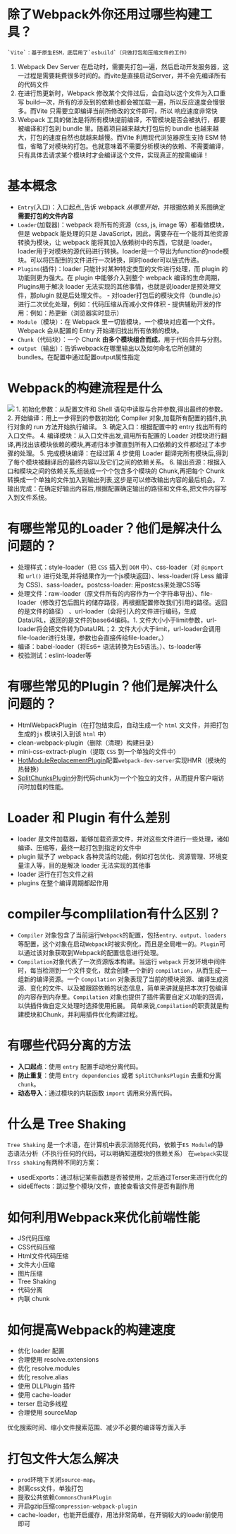 # 除了Webpack外你还用过哪些构建工具？   
	`Vite`：基于原生ESM，底层用了`esbuild`（只做打包和压缩文件的工作）

1.  Webpack Dev Server 在启动时，需要先打包—遍，然后启动开发服务器，这一过程是需要耗费很多时间的。而vite是直接启动Server，并不会先编译所有的代码文件
2.  在进行热更新时，Webpack 修改某个文件过后，会自动以这个文件为入口重写 build—次，所有的涉及到的依赖也都会被加载一遍，所以反应速度会慢很多。而Vite 只需要立即编译当前所修改的文件即可，所以 响应速度非常快      
3.  Webpack 工具的做法是将所有模块提前编译，不管模块是否会被执行，都要被编译和打包到 bundle 里。随着项目越来越大打包后的 bundle 也越来越大，打包的速度自然也就越来越慢。而Vite 利用现代浏览器原生支持 ESM 特性，省略了对模块的打包。也就意味着不需要分析模块的依赖、不需要编译，只有具体去请求某个模块时才会编译这个文件，实现真正的按需编译！


# 基本概念
- `Entry`(入口)：入口起点_告诉 webpack _从哪里开始_，并根据依赖关系图确定**需要打包的文件内容**
- `Loader`(加载器)：webpack 将所有的资源（css, js, image 等）都看做模块，但是 webpack 能处理的只是 JavaScript，因此，需要存在一个能将其他资源转换为模块，让 webpack 能将其加入依赖树中的东西，它就是 loader。loader用于对模块的源代码进行转换。loader是一个导出为function的node模块。可以将匹配到的文件进行一次转换，同时loader可以链式传递。
- `Plugins`(插件)：loader 只能针对某种特定类型的文件进行处理，而 plugin 的功能则更为强大。在 plugin 中能够介入到整个 webpack 编译的生命周期，Plugins用于解决 loader 无法实现的其他事情，也就是说loader是预处理文件，那plugin 就是后处理文件。
		-   对loader打包后的模块文件（bundle.js）进行二次优化处理，例如：代码压缩从而减小文件体积
		-   提供辅助开发的作用：例如：热更新（浏览器实时显示）
- `Module`（模块）：在 Webpack 里一切皆模块，一个模块对应着一个文件。Webpack 会从配置的 Entry 开始递归找出所有依赖的模块。
- `Chunk`（代码块）：一个 Chunk **由多个模块组合而成**，用于代码合并与分割。
- `output`（输出）：告诉webpack在哪里输出以及如何命名它所创建的bundles。在配置中通过配置output属性指定



# Webpack的构建流程是什么  
![](Pasted%20image%2020220518121836.png)
	1.  初始化参数：从配置文件和 Shell 语句中读取与合并参数,得出最终的参数。
	2.  开始编译：用上一步得到的参数初始化 Compiler 对象,加载所有配置的插件,执行对象的 run 方法开始执行编译。
	3.  确定入口：根据配置中的 entry 找出所有的入口文件。
	4.  编译模块：从入口文件出发,调用所有配置的 Loader 对模块进行翻译,再找出该模块依赖的模块,再递归本步骤直到所有入口依赖的文件都经过了本步骤的处理。
	5.  完成模块编译：在经过第 4 步使用 Loader 翻译完所有模块后,得到了每个模块被翻译后的最终内容以及它们之间的依赖关系。
	6.  输出资源：根据入口和模块之间的依赖关系,组装成一个个包含多个模块的 Chunk,再把每个 Chunk 转换成一个单独的文件加入到输出列表,这步是可以修改输出内容的最后机会。
	7.  输出完成：在确定好输出内容后,根据配置确定输出的路径和文件名,把文件内容写入到文件系统。


# 有哪些常见的Loader？他们是解决什么问题的？  
- 处理样式：style-loader（把 `CSS` 插入到 `DOM` 中）、css-loader（对 `@import` 和 `url()` 进行处理,并将结果作为一个js模块返回）、less-loader(将 Less 编译为 CSS)、sass-loader。postcss-loader: 用postcss来处理CSS等
- 处理文件：raw-loader（原文件所有的内容作为一个字符串导出）、file-loader（修改打包后图片的储存路径，再根据配置修改我们引用的路径。返回的是文件的路径） 、url-loader（会将引入的文件进行编码，生成 DataURL，返回的是文件的base64编码。1.  文件大小小于limit参数，url-loader将会把文件转为DataURL；2.  文件大小大于limit，url-loader会调用file-loader进行处理，参数也会直接传给file-loader。）
- 编译：babel-loader（将Es6+ 语法转换为Es5语法。）、ts-loader等
- 校验测试：eslint-loader等

# 有哪些常见的Plugin？他们是解决什么问题的？  
- HtmlWebpackPlugin（在打包结束后，⾃动生成⼀个 `html` ⽂文件，并把打包生成的`js` 模块引⼊到该 `html` 中）
- clean-webpack-plugin（删除（清理）构建目录）
- mini-css-extract-plugin（提取 `CSS` 到一个单独的文件中）
- [HotModuleReplacementPlugin](https://yesifang.com/zh/Webpack%E7%B3%BB%E5%88%97%E6%95%99%E7%A8%8B/54896/#HotModuleReplacementPlugin)配置`webpack-dev-server`实现HMR（模块的热替换）
- [SplitChunksPlugin](https://yesifang.com/zh/Webpack%E7%B3%BB%E5%88%97%E6%95%99%E7%A8%8B/54896/#SplitChunksPlugin)分割代码chunk为一个个独立的文件，从而提升客户端访问时加载的性能。


# Loader 和 Plugin 有什么差别  
- loader 是文件加载器，能够加载资源文件，并对这些文件进行一些处理，诸如编译、压缩等，最终一起打包到指定的文件中
- plugin 赋予了 webpack 各种灵活的功能，例如打包优化、资源管理、环境变量注入等，目的是解决 loader 无法实现的其他事
- loader 运行在打包文件之前
- plugins 在整个编译周期都起作用

# compiler与complilation有什么区别？
- `Compiler` 对象包含了当前运行`Webpack`的配置，包括`entry、output、loaders`等配置，这个对象在启动`Webpack`时被实例化，而且是全局唯一的。`Plugin`可以通过该对象获取到Webpack的配置信息进行处理。
- `Compilation`对象代表了一次资源版本构建。当运行 `webpack` 开发环境中间件时，每当检测到一个文件变化，就会创建一个新的 `compilation`，从而生成一组新的编译资源。一个 `Compilation` 对象表现了当前的模块资源、编译生成资源、变化的文件、以及被跟踪依赖的状态信息，简单来讲就是把本次打包编译的内容存到内存里。`Compilation` 对象也提供了插件需要自定义功能的回调，以供插件做自定义处理时选择使用拓展。
	简单来说,`Compilation`的职责就是构建模块和Chunk，并利用插件优化构建过程。


# 有哪些代码分离的方法  
-   **入口起点**：使用 `entry` 配置手动地分离代码。
-   **防止重复**：使用 `Entry dependencies` 或者 `SplitChunksPlugin` 去重和分离`chunk`。
-   **动态导入**：通过模块的内联函数 `import` 调用来分离代码。


# 什么是 Tree Shaking  
 `Tree Shaking` 是一个术语，在计算机中表示消除死代码，依赖于`ES Module`的静态语法分析（不执行任何的代码，可以明确知道模块的依赖关系）
在`webpack`实现`Trss shaking`有两种不同的方案：
-   usedExports：通过标记某些函数是否被使用，之后通过Terser来进行优化的
-   sideEffects：跳过整个模块/文件，直接查看该文件是否有副作用


# 如何利用Webpack来优化前端性能  
- JS代码压缩
- CSS代码压缩
- Html文件代码压缩
- 文件大小压缩
- 图片压缩
- Tree Shaking
- 代码分离
- 内联 chunk

# 如何提高Webpack的构建速度  
- 优化 loader 配置
- 合理使用 resolve.extensions
- 优化 resolve.modules
- 优化 resolve.alias
- 使用 DLLPlugin 插件
- 使用 cache-loader
- terser 启动多线程
- 合理使用 sourceMap

优化搜索时间、缩小文件搜索范围、减少不必要的编译等方面入手

# 打包文件大怎么解决  
- `prod`环境下关闭`source-map`。
- 剥离css文件，单独打包
- 提取公共依赖`CommonsChunkPlugin`
- 开启gzip压缩`compression-webpack-plugin`
- cache-loader，也能开启缓存，用法非常简单，在开销较大的loader前使用即可